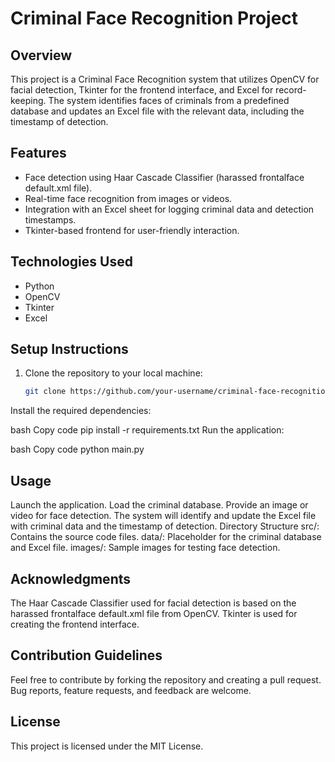 # Criminal Face Recognition Project

## Overview
This project is a Criminal Face Recognition system that utilizes OpenCV for facial detection, Tkinter for the frontend interface, and Excel for record-keeping. The system identifies faces of criminals from a predefined database and updates an Excel file with the relevant data, including the timestamp of detection.

## Features
- Face detection using Haar Cascade Classifier (harassed frontalface default.xml file).
- Real-time face recognition from images or videos.
- Integration with an Excel sheet for logging criminal data and detection timestamps.
- Tkinter-based frontend for user-friendly interaction.

## Technologies Used
- Python
- OpenCV
- Tkinter
- Excel

## Setup Instructions
1. Clone the repository to your local machine:
   ```bash
   git clone https://github.com/your-username/criminal-face-recognition.git


Install the required dependencies:

bash
Copy code
pip install -r requirements.txt
Run the application:

bash
Copy code
python main.py
## Usage
Launch the application.
Load the criminal database.
Provide an image or video for face detection.
The system will identify and update the Excel file with criminal data and the timestamp of detection.
Directory Structure
src/: Contains the source code files.
data/: Placeholder for the criminal database and Excel file.
images/: Sample images for testing face detection.
## Acknowledgments
The Haar Cascade Classifier used for facial detection is based on the harassed frontalface default.xml file from OpenCV.
Tkinter is used for creating the frontend interface.
## Contribution Guidelines
Feel free to contribute by forking the repository and creating a pull request. Bug reports, feature requests, and feedback are welcome.

## License
This project is licensed under the MIT License.
